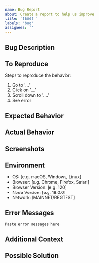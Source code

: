 ```yaml
---
name: Bug Report
about: Create a report to help us improve
title: '[BUG] '
labels: 'bug'
assignees: ''
---
```


## Bug Description
<!-- A clear and concise description of what the bug is -->

## To Reproduce
Steps to reproduce the behavior:
1. Go to '...'
2. Click on '....'
3. Scroll down to '....'
4. See error

## Expected Behavior
<!-- A clear and concise description of what you expected to happen -->

## Actual Behavior
<!-- What actually happened -->

## Screenshots
<!-- If applicable, add screenshots to help explain your problem -->

## Environment
<!-- Please complete the following information -->
- OS: [e.g. macOS, Windows, Linux]
- Browser: [e.g. Chrome, Firefox, Safari]
- Browser Version: [e.g. 120]
- Node Version: [e.g. 18.0.0]
- Network: [MAINNET/REGTEST]

## Error Messages
<!-- If there are any error messages in the console, please include them here -->
```
Paste error messages here
```

## Additional Context
<!-- Add any other context about the problem here -->

## Possible Solution
<!-- If you have a suggestion for how to fix the bug, please describe it here -->

